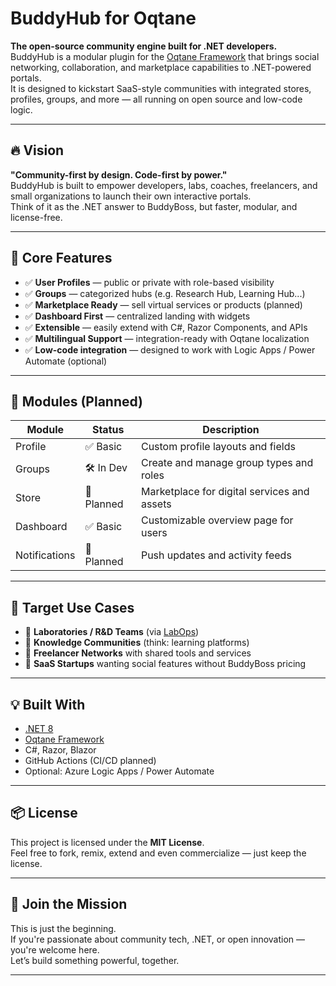 # BuddyHub for Oqtane

**The open-source community engine built for .NET developers.**  
BuddyHub is a modular plugin for the [Oqtane Framework](https://www.oqtane.org/) that brings social networking, collaboration, and marketplace capabilities to .NET-powered portals.  
It is designed to kickstart SaaS-style communities with integrated stores, profiles, groups, and more — all running on open source and low-code logic.

---

## 🔥 Vision

**"Community-first by design. Code-first by power."**  
BuddyHub is built to empower developers, labs, coaches, freelancers, and small organizations to launch their own interactive portals.  
Think of it as the .NET answer to BuddyBoss, but faster, modular, and license-free.

---

## 🧱 Core Features

- ✅ **User Profiles** — public or private with role-based visibility
- ✅ **Groups** — categorized hubs (e.g. Research Hub, Learning Hub...)
- ✅ **Marketplace Ready** — sell virtual services or products (planned)
- ✅ **Dashboard First** — centralized landing with widgets
- ✅ **Extensible** — easily extend with C#, Razor Components, and APIs
- ✅ **Multilingual Support** — integration-ready with Oqtane localization
- ✅ **Low-code integration** — designed to work with Logic Apps / Power Automate (optional)

---

## 🧩 Modules (Planned)

| Module         | Status     | Description                                  |
|----------------|------------|----------------------------------------------|
| Profile        | ✅ Basic   | Custom profile layouts and fields            |
| Groups         | 🛠 In Dev  | Create and manage group types and roles      |
| Store          | 🚧 Planned | Marketplace for digital services and assets  |
| Dashboard      | ✅ Basic   | Customizable overview page for users         |
| Notifications  | 🚧 Planned | Push updates and activity feeds              |

---

## 🧪 Target Use Cases

- 🔬 **Laboratories / R&D Teams** (via [LabOps](https://labops.org))  
- 🧠 **Knowledge Communities** (think: learning platforms)
- 💼 **Freelancer Networks** with shared tools and services
- 🎯 **SaaS Startups** wanting social features without BuddyBoss pricing

---

## 💡 Built With

- [.NET 8](https://dotnet.microsoft.com/)  
- [Oqtane Framework](https://www.oqtane.org/)  
- C#, Razor, Blazor  
- GitHub Actions (CI/CD planned)  
- Optional: Azure Logic Apps / Power Automate

---

## 📦 License

This project is licensed under the **MIT License**.  
Feel free to fork, remix, extend and even commercialize — just keep the license.

---

## 🙌 Join the Mission

This is just the beginning.  
If you're passionate about community tech, .NET, or open innovation — you're welcome here.  
Let’s build something powerful, together.

---
